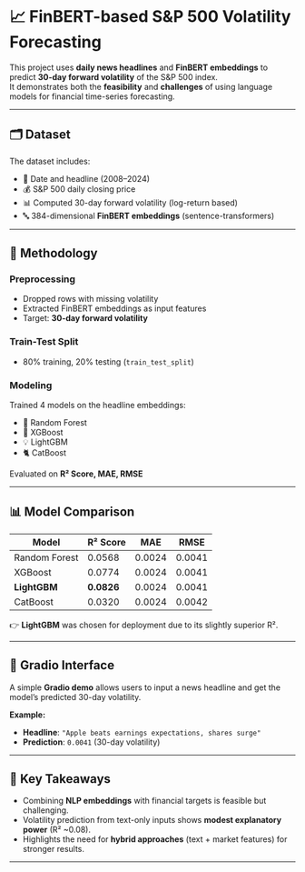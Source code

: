 # 📈 FinBERT-based S&P 500 Volatility Forecasting

This project uses **daily news headlines** and **FinBERT embeddings** to predict **30-day forward volatility** of the S&P 500 index.  
It demonstrates both the **feasibility** and **challenges** of using language models for financial time-series forecasting.

---

## 🗂️ Dataset

The dataset includes:

- 📅 Date and headline (2008–2024)  
- 💰 S&P 500 daily closing price  
- 📊 Computed 30-day forward volatility (log-return based)  
- 🔤 384-dimensional **FinBERT embeddings** (sentence-transformers)

---

## 🔧 Methodology

### Preprocessing
- Dropped rows with missing volatility  
- Extracted FinBERT embeddings as input features  
- Target: **30-day forward volatility**

### Train-Test Split
- 80% training, 20% testing (`train_test_split`)

### Modeling
Trained 4 models on the headline embeddings:
- 🌲 Random Forest  
- 🚀 XGBoost  
- 💡 LightGBM  
- 🐈 CatBoost  

Evaluated on **R² Score, MAE, RMSE**

---

## 📊 Model Comparison

| Model         | R² Score | MAE    | RMSE   |
|---------------|----------|--------|--------|
| Random Forest | 0.0568   | 0.0024 | 0.0041 |
| XGBoost       | 0.0774   | 0.0024 | 0.0041 |
| **LightGBM**  | **0.0826** | 0.0024 | 0.0041 |
| CatBoost      | 0.0320   | 0.0024 | 0.0042 |

👉 **LightGBM** was chosen for deployment due to its slightly superior R².

---

## 🚀 Gradio Interface

A simple **Gradio demo** allows users to input a news headline and get the model’s predicted 30-day volatility.

**Example:**

- **Headline**: `"Apple beats earnings expectations, shares surge"`  
- **Prediction**: `0.0041` (30-day volatility)

---

## 📝 Key Takeaways
- Combining **NLP embeddings** with financial targets is feasible but challenging.  
- Volatility prediction from text-only inputs shows **modest explanatory power** (R² ~0.08).  
- Highlights the need for **hybrid approaches** (text + market features) for stronger results.  

---
